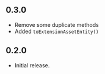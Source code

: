 ## 0.3.0

* Remove some duplicate methods
* Added `toExtensionAssetEntity()`

## 0.2.0

* Initial release.
